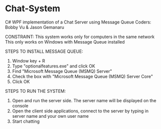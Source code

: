 # Chat-System
C# WPF implementation of a Chat Server using Message Queue
Coders: Bobby Vu & Jason Gemanaru


CONSTRAINT:
This system works only for computers in the same network
This only works on Windows with Message Queue installed


STEPS TO INSTALL MESSAGE QUEUE:
1. Window key + R
2. Type "optionalfeatures.exe" and click OK
3. Find "Microsoft Message Queue (MSMQ) Server"
4. Check the box with "Microsoft Message Queue (MSMQ) Server Core"
5. Click OK

STEPS TO RUN THE SYSTEM:
1. Open and run the server side. The server name will be displayed on the console
2. Open the client side applications, connect to the server by typing in server name and your own user name
3. Start chatting
